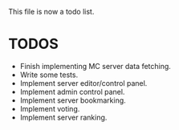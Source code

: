 This file is now a todo list.

# TODOS

- Finish implementing MC server data fetching.
- Write some tests.
- Implement server editor/control panel.
- Implement admin control panel.
- Implement server bookmarking.
- Implement voting.
- Implement server ranking.
